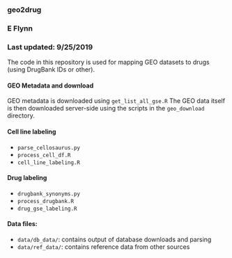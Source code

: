 
### geo2drug
### E Flynn
### Last updated: 9/25/2019

The code in this repository is used for mapping GEO datasets to drugs (using DrugBank IDs or other).


#### GEO Metadata and download
GEO metadata is downloaded using `get_list_all_gse.R`
The GEO data itself is then downloaded server-side using the scripts in the `geo_download` directory.

#### Cell line labeling
  * `parse_cellosaurus.py`
  * `process_cell_df.R`
  * `cell_line_labeling.R` 
  
#### Drug labeling
  * `drugbank_synonyms.py`
  * `process_drugbank.R`
  * `drug_gse_labeling.R` 

#### Data files:
 * `data/db_data/`: contains output of database downloads and parsing
 * `data/ref_data/`: contains reference data from other sources
 


